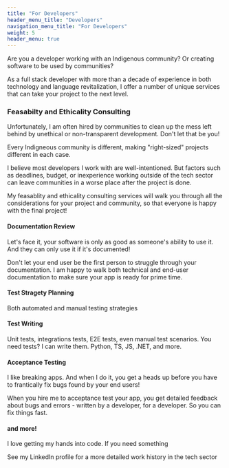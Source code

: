 ```yaml
---
title: "For Developers"
header_menu_title: "Developers"
navigation_menu_title: "For Developers"
weight: 5
header_menu: true
---
```

Are you a developer working with an Indigenous community? Or creating software to be used by communities?

As a full stack developer with more than a decade of experience in both technology and language revitalization, I offer a number of unique services that can take your project to the next level.

### Feasabilty and Ethicality Consulting

Unfortunately, I am often hired by communities to clean up the mess left behind by unethical or non-transparent development. Don't let that be you!

Every Indigneous community is different, making "right-sized" projects different in each case. 

I believe most developers I work with are well-intentioned. But factors such as deadlines, budget, or inexperience working outside of the tech sector can leave communities in a worse place after the project is done.

My feasablity and ethicality consulting services will walk you through all the considerations for your project and community, so that everyone is happy with the final project!


#### Documentation Review

Let's face it, your software is only as good as someone's ability to use it. And they can only use it if it's documented!

Don't let your end user be the first person to struggle through your documentation. I am happy to walk both technical and end-user documentation to make sure your app is ready for prime time.

#### Test Stragety Planning

Both automated and manual testing strategies

#### Test Writing

Unit tests, integrations tests, E2E tests, even manual test scenarios. You need tests? I can write them. Python, TS, JS, .NET, and more.

#### Acceptance Testing

I like breaking apps. And when I do it, you get a heads up before you have to frantically fix bugs found by your end users!

When you hire me to acceptance test your app, you get detailed feedback about bugs and errors - written by a developer, for a developer. So you can fix things fast.

#### and more!

I love getting my hands into code. If you need something 

See my LinkedIn profile for a more detailed work history in the tech sector


